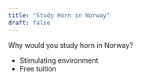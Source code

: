```yaml
---
title: "Study Horn in Norway"
draft: false
---
```


Why would you study horn in Norway?

- Stimulating environment
- Free tuition
